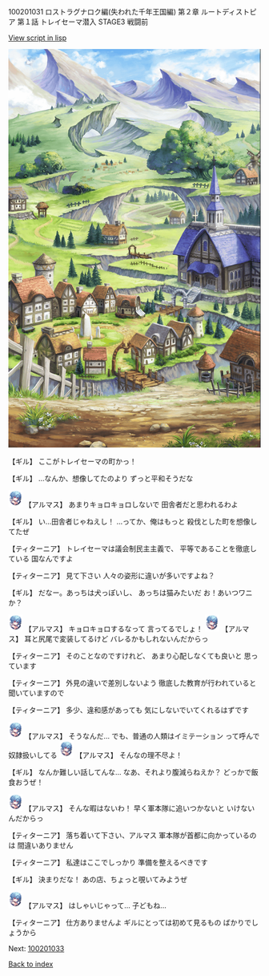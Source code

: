 100201031 ロストラグナロク編(失われた千年王国編) 第２章 ルートディストピア 第１話 トレイセーマ潜入 STAGE3 戦闘前

[View script in lisp](../scripts/100201031.txt)

![004_outland.png](../images/backgrounds/004_outland.png)

【ギル】
ここがトレイセーマの町かっ！

【ギル】
…なんか、想像してたのより
ずっと平和そうだな

<img src="../images/units/3103811.png" alt="3103811.png" height="34"/>
【アルマス】
あまりキョロキョロしないで
田舎者だと思われるわよ

【ギル】
い…田舎者じゃねえし！
…ってか、俺はもっと
殺伐とした町を想像してたぜ

【ティターニア】
トレイセーマは議会制民主主義で、
平等であることを徹底している
国なんですよ

【ティターニア】
見て下さい
人々の姿形に違いが多いですよね？

【ギル】
だなー。あっちは犬っぽいし、
あっちは猫みたいだ
お！あいつワニか？

<img src="../images/units/3103811.png" alt="3103811.png" height="34"/>
【アルマス】
キョロキョロするなって
言ってるでしょ！

<img src="../images/units/3103811.png" alt="3103811.png" height="34"/>
【アルマス】
耳と尻尾で変装してるけど
バレるかもしれないんだからっ

【ティターニア】
そのことなのですけれど、
あまり心配しなくても良いと
思っています

【ティターニア】
外見の違いで差別しないよう
徹底した教育が行われていると
聞いていますので

【ティターニア】
多少、違和感があっても
気にしないでいてくれるはずです

<img src="../images/units/3103811.png" alt="3103811.png" height="34"/>
【アルマス】
そうなんだ…
でも、普通の人類はイミテーション
って呼んで奴隷扱いしてる

<img src="../images/units/3103811.png" alt="3103811.png" height="34"/>
【アルマス】
そんなの理不尽よ！

【ギル】
なんか難しい話してんな…
なあ、それより腹減らねえか？
どっかで飯食おうぜ！

<img src="../images/units/3103811.png" alt="3103811.png" height="34"/>
【アルマス】
そんな暇はないわ！
早く軍本隊に追いつかないと
いけないんだからっ

【ティターニア】
落ち着いて下さい、アルマス
軍本隊が首都に向かっているのは
間違いありません

【ティターニア】
私達はここでしっかり
準備を整えるべきです

【ギル】
決まりだな！
あの店、ちょっと覗いてみようぜ

<img src="../images/units/3103811.png" alt="3103811.png" height="34"/>
【アルマス】
はしゃいじゃって…
子どもね…

【ティターニア】
仕方ありませんよ
ギルにとっては初めて見るもの
ばかりでしょうから


Next: [100201033](100201033.md)

[Back to index](index.md)

